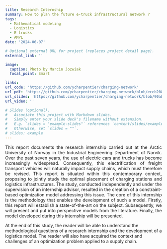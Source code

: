 ```yaml
---
title: Research Internship
summary: How to plan the future e-truck infrastructural network ?
tags:
  - Mathematical modeling
  - Logistics
  - E trucks
  - AMPL
date: '2024-06-07'

# Optional external URL for project (replaces project detail page).
external_link: ''

image:
  caption: Photo by Marcin Jozwiak
  focal_point: Smart

links:
url_code: 'https://github.com/ycharpentier/charging-network'
url_pdf: 'https://github.com/ycharpentier/charging-network/blob/eceb20891bc31209e024b980c22e3f448b3d0333/rapport_charpentier.pdf'
url_slides: 'https://github.com/ycharpentier/charging-network/blob/90ab5ca0cfaa5ca1af8ab236123959537347abda/report_slides.pdf'
url_video: ''

# Slides (optional).
#   Associate this project with Markdown slides.
#   Simply enter your slide deck's filename without extension.
#   E.g. `slides = "example-slides"` references `content/slides/example-slides.md`.
#   Otherwise, set `slides = ""`.
# slides: example
---
```

<p style='text-align: justify;'>
This report documents the research internship carried out at the Arctic University of Norway in the Industrial Engineering Department of Narvik. Over the past seven years, the use of electric cars and trucks has become increasingly widespread. Consequently, this electrification of freight transport vehicles will naturally impact supply chains, which must therefore be revised. This report is situated within this contemporary context, proposing to jointly study the optimal placement of charging stations and logistics infrastructures. The study, conducted independently and under the supervision of an internship advisor, resulted in the creation of a constraint-based optimization model addressing this issue. The core of this internship is the methodology that enables the development of such a model. Firstly, this report will establish a state-of-the-art on the subject. Subsequently, we will present and put into perspective models from the literature. Finally, the model developed during this internship will be presented.

At the end of this study, the reader will be able to understand the methodological questions of a research internship and the development of a logistics model. The reader will also have acquired the context and challenges of an optimization problem applied to a supply chain.
</p>